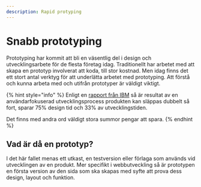 ```yaml
---
description: Rapid protyping
---
```


# Snabb prototyping

Prototyping har kommit att bli en väsentlig del i design och utvecklingsarbete för de flesta företag idag. Traditionellt har arbetet med att skapa en prototyp involverat att koda, till stor kostnad. Men idag finns det ett stort antal verktyg för att underlätta arbetet med prototyping. Att förstå och kunna arbeta med och utifrån prototyper är väldigt viktigt.

{% hint style="info" %}
Enligt en [rapport från IBM](https://www.ibm.com/design/thinking/static/Enterprise-Design-Thinking-Report-8ab1e9e1622899654844a5fe1d760ed5.pdf) så är resultat av en användarfokuserad utvecklingsprocess produkten kan släppas dubbelt så fort, sparar 75% design tid och 33% av utvecklingstiden.

Det finns med andra ord väldigt stora summor pengar att spara.
{% endhint %}

## Vad är då en prototyp?

I det här fallet menas ett utkast, en testversion eller förlaga som används vid utvecklingen av en produkt. Mer specifikt i webbutveckling så är prototypen en första version av den sida som ska skapas med syfte att prova dess design, layout och funktion.





